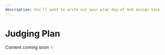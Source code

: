 ```yaml
---
description: You'll want to write out your plan day-of and assign task out.
---
```


# Judging Plan

Content coming soon ✨


